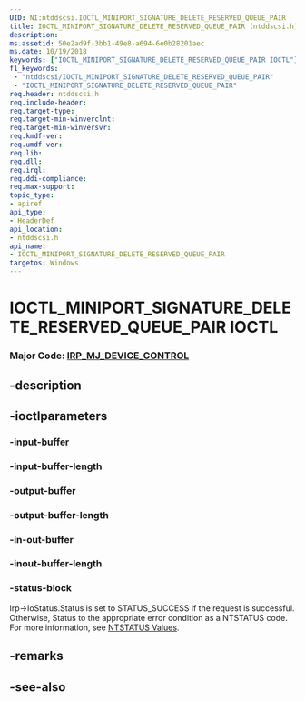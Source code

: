 ```yaml
---
UID: NI:ntddscsi.IOCTL_MINIPORT_SIGNATURE_DELETE_RESERVED_QUEUE_PAIR
title: IOCTL_MINIPORT_SIGNATURE_DELETE_RESERVED_QUEUE_PAIR (ntddscsi.h)
description: 
ms.assetid: 50e2ad9f-3bb1-49e8-a694-6e0b28201aec
ms.date: 10/19/2018
keywords: ["IOCTL_MINIPORT_SIGNATURE_DELETE_RESERVED_QUEUE_PAIR IOCTL"]
f1_keywords:
 - "ntddscsi/IOCTL_MINIPORT_SIGNATURE_DELETE_RESERVED_QUEUE_PAIR"
 - "IOCTL_MINIPORT_SIGNATURE_DELETE_RESERVED_QUEUE_PAIR"
req.header: ntddscsi.h
req.include-header:
req.target-type:
req.target-min-winverclnt:
req.target-min-winversvr:
req.kmdf-ver:
req.umdf-ver:
req.lib:
req.dll:
req.irql: 
req.ddi-compliance:
req.max-support:
topic_type: 
- apiref
api_type: 
- HeaderDef
api_location: 
- ntddscsi.h
api_name: 
- IOCTL_MINIPORT_SIGNATURE_DELETE_RESERVED_QUEUE_PAIR
targetos: Windows
---
```


# IOCTL_MINIPORT_SIGNATURE_DELETE_RESERVED_QUEUE_PAIR IOCTL

### Major Code:  [IRP_MJ_DEVICE_CONTROL](/windows-hardware/drivers/kernel/irp-mj-device-control)

## -description




## -ioctlparameters

### -input-buffer



### -input-buffer-length 



### -output-buffer



### -output-buffer-length 



### -in-out-buffer



### -inout-buffer-length 



### -status-block

Irp->IoStatus.Status is set to STATUS_SUCCESS if the request is successful.
Otherwise, Status to the appropriate error condition as a NTSTATUS code. 
For more information, see [NTSTATUS Values](/windows-hardware/drivers/kernel/ntstatus-values).

## -remarks

## -see-also